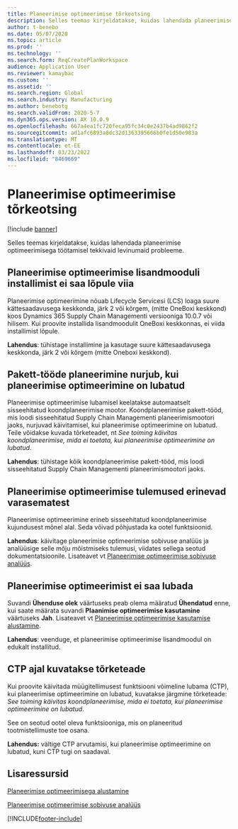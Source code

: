 ```yaml
---
title: Planeerimise optimeerimise tõrkeotsing
description: Selles teemas kirjeldatakse, kuidas lahendada planeerimise optimeerimisega töötamisel tekkivaid probleeme.
author: t-benebo
ms.date: 05/07/2020
ms.topic: article
ms.prod: ''
ms.technology: ''
ms.search.form: ReqCreatePlanWorkspace
audience: Application User
ms.reviewer: kamaybac
ms.custom: ''
ms.assetid: ''
ms.search.region: Global
ms.search.industry: Manufacturing
ms.author: benebotg
ms.search.validFrom: 2020-5-7
ms.dyn365.ops.version: AX 10.0.9
ms.openlocfilehash: 667a4ea1fc720feca95fc34c0e2437b4ad9862f2
ms.sourcegitcommit: ad1afc6893a8dc32d1363395666b0fe1d50e983a
ms.translationtype: MT
ms.contentlocale: et-EE
ms.lasthandoff: 03/23/2022
ms.locfileid: "8469669"
---
```

# <a name="troubleshoot-planning-optimization"></a>Planeerimise optimeerimise tõrkeotsing 

[!include [banner](../../includes/banner.md)]

Selles teemas kirjeldatakse, kuidas lahendada planeerimise optimeerimisega töötamisel tekkivaid levinumaid probleeme.

## <a name="installation-of-the-planning-optimization-add-in-doesnt-complete"></a>Planeerimise optimeerimise lisandmooduli installimist ei saa lõpule viia

Planeerimise optimeerimine nõuab Lifecycle Servicesi (LCS) loaga suure kättesaadavusega keskkonda, järk 2 või kõrgem, (mitte OneBoxi keskkond) koos Dynamics 365 Supply Chain Managementi versiooniga 10.0.7 või hilisem. Kui proovite installida lisandmoodulit OneBoxi keskkonnas, ei viida installimist lõpule.

**Lahendus**: tühistage installimine ja kasutage suure kättesaadavusega keskkonda, järk 2 või kõrgem (mitte Oneboxi keskkond).

## <a name="planning-of-batch-jobs-fails-when-planning-optimization-is-enabled"></a>Pakett-tööde planeerimine nurjub, kui planeerimise optimeerimine on lubatud

Planeerimise optimeerimise lubamisel keelatakse automaatselt sisseehitatud koondplaneerimise mootor. Koondplaneerimise pakett-tööd, mis loodi sisseehitatud Supply Chain Managementi planeerimismootori jaoks, nurjuvad käivitamisel, kui planeerimise optimeerimine on lubatud. Teile võidakse kuvada tõrketeadet, nt *See toiming käivitas koondplaneerimise, mida ei toetata, kui planeerimise optimeerimine on lubatud*.

**Lahendus**: tühistage kõik koondplaneerimise pakett-tööd, mis loodi sisseehitatud Supply Chain Managementi planeerimismootori jaoks.

## <a name="planning-optimization-results-are-different-from-earlier-results"></a>Planeerimise optimeerimise tulemused erinevad varasematest

Planeerimise optimeerimine erineb sisseehitatud koondplaneerimise kujundusest mõnel alal. Seda võivad põhjustada ka ootel funktsioonid.

**Lahendus**: käivitage planeerimise optimeerimise sobivuse analüüs ja analüüsige selle mõju mõistmiseks tulemusi, viidates sellega seotud dokumentatsioonile. Lisateavet vt [Planeerimise optimeerimise sobivuse analüüs](planning-optimization-fit-analysis.md).

## <a name="cant-enable-planning-optimization"></a>Planeerimise optimeerimist ei saa lubada

Suvandi **Ühenduse olek** väärtuseks peab olema määratud **Ühendatud** enne, kui saate määrata suvandi **Plaanimise optimeerimise kasutamine** väärtuseks **Jah**. Lisateavet vt [Planeerimise optimeerimise kasutamise alustamine](get-started.md).

**Lahendus**: veenduge, et planeerimise optimeerimise lisandmoodul on edukalt installitud.

## <a name="error-message-is-shown-during-ctp"></a>CTP ajal kuvatakse tõrketeade

Kui proovite käivitada müügitellimusest funktsiooni võimeline lubama (CTP), kui planeerimise optimeerimine on lubatud, kuvatakse järgmine tõrketeade: *See toiming käivitas koondplaneerimise, mida ei toetata, kui planeerimise optimeerimine on lubatud*.

See on seotud ootel oleva funktsiooniga, mis on planeeritud tootmistellimuste toe osana.

**Lahendus:** vältige CTP arvutamisi, kui planeerimise optimeerimine on lubatud, kuni CTP tugi on saadaval.

## <a name="additional-resources"></a>Lisaressursid

[Planeerimise optimeerimisega alustamine](get-started.md)

[Planeerimise optimeerimise sobivuse analüüs](planning-optimization-fit-analysis.md)


[!INCLUDE[footer-include](../../../includes/footer-banner.md)]